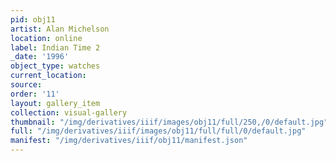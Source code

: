 ```yaml
---
pid: obj11
artist: Alan Michelson
location: online
label: Indian Time 2
_date: '1996'
object_type: watches
current_location: 
source: 
order: '11'
layout: gallery_item
collection: visual-gallery
thumbnail: "/img/derivatives/iiif/images/obj11/full/250,/0/default.jpg"
full: "/img/derivatives/iiif/images/obj11/full/full/0/default.jpg"
manifest: "/img/derivatives/iiif/obj11/manifest.json"
---
```

